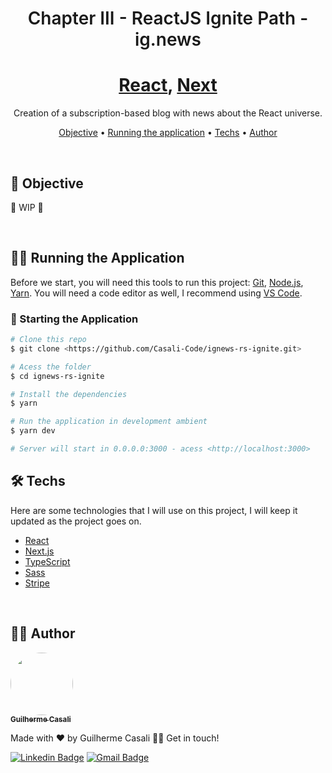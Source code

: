 <h1
  style="
    font-weight: 600;
    "
  align="center"
>
  Chapter III - ReactJS Ignite Path - ig.news
</h1>

<h1 align="center">
    <a href="https://pt-br.reactjs.org/">React</a>, <a href="https://nextjs.org/">Next</a>
</h1>

<p align="center">Creation of a subscription-based blog with news about the React universe.</p>

<p align="center">
 <a href="#objective">Objective</a> •
 <a href="#rapp">Running the application</a> •
 <a href="#techs">Techs</a> •
 <a href="#author">Author</a>
</p>

<br>

<h2 id="objective"> 🎯 Objective </h2>

🚧 WIP 🚧

<br>

<h2 id="rapp"> 🐱‍💻 Running the Application </h2>

Before we start, you will need this tools to run this project:
[Git](https://git-scm.com), [Node.js](https://nodejs.org/en/), [Yarn](https://yarnpkg.com).
You will need a code editor as well, I recommend using [VS Code](https://code.visualstudio.com/).

### 🎲 Starting the Application

```bash
# Clone this repo
$ git clone <https://github.com/Casali-Code/ignews-rs-ignite.git>

# Acess the folder
$ cd ignews-rs-ignite

# Install the dependencies
$ yarn

# Run the application in development ambient
$ yarn dev

# Server will start in 0.0.0.0:3000 - acess <http://localhost:3000>
```

<h2 id="techs"> 🛠️ Techs </h2>

Here are some technologies that I will use on this project, I will keep it updated as the project goes on.

- [React](https://pt-br.reactjs.org/)
- [Next.js](https://nextjs.org/)
- [TypeScript](https://www.typescriptlang.org/)
- [Sass](https://sass-lang.com/)
- [Stripe](https://stripe.com/)

<br>

<h2 id="author"> 🙋‍♂️ Author </h2>

<a href="https://github.com/Casali-Code">
 <img style="border-radius: 50%;" src="https://avatars.githubusercontent.com/u/58091177?v=4" width="100px;" alt=""/>
 <br />
 <sub margin="0 auto"><b>Guilherme Casali</b></sub></a>

Made with ❤️ by Guilherme Casali 👋🏽 Get in touch!

[![Linkedin Badge](https://img.shields.io/badge/-Guilherme-blue?style=flat-square&logo=Linkedin&logoColor=white&link=http://linkedin.com/in/guilhermecasali/)](https://www.linkedin.com/in/guilhermecasali/)
[![Gmail Badge](https://img.shields.io/badge/-guilhermecasali.dev@gmail.com-c14438?style=flat-square&logo=Gmail&logoColor=white&link=mailto:guilhermecasali.dev@gmail.com)](mailto:guilhermecasali.dev@gmail.com)
